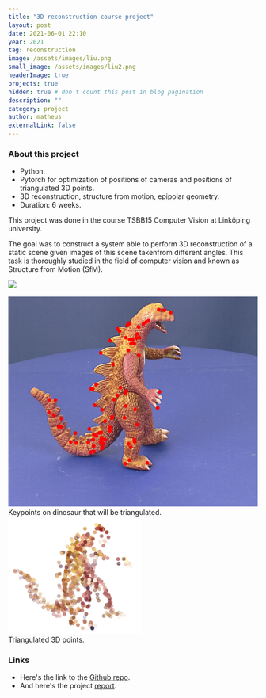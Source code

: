 ```yaml
---
title: "3D reconstruction course project"
layout: post
date: 2021-06-01 22:10
year: 2021
tag: reconstruction
image: /assets/images/liu.png
small_image: /assets/images/liu2.png
headerImage: true
projects: true
hidden: true # don't count this post in blog pagination
description: ""
category: project
author: matheus
externalLink: false
---
```


### About this project
* Python.
* Pytorch for optimization of positions of cameras and positions of triangulated 3D points.
* 3D reconstruction, structure from motion, epipolar geometry.
* Duration: 6 weeks.

This project was done in the course TSBB15 Computer Vision at Linköping university.

The goal was to construct a system able to perform 3D reconstruction of a static scene given images of this scene takenfrom different angles. This task is thoroughly studied in the field of computer vision and known as Structure from Motion (SfM).

![](assets\images\dino_mesh.gif)

<img class="image" src="/assets/images/dino2.png" alt="Alt Text">
<figcaption class="caption">Keypoints on dinosaur that will be triangulated.</figcaption>

<img class="image" src="/assets/images/3d_point_cloud3.png" alt="Alt Text">
<figcaption class="caption">Triangulated 3D points.</figcaption>

### Links
* Here's the link to the [Github repo](https://github.com/matheus-bernat/3d-reconstruction).
* And here's the project [report](/assets/reports/TSBB15_proj2.pdf).